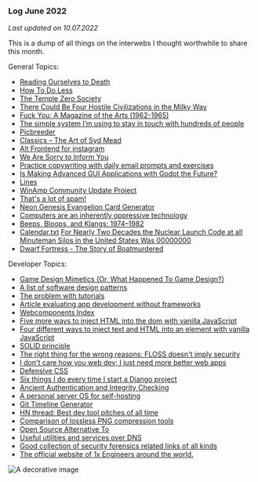 ### Log June 2022

_Last updated on 10.07.2022_

This is a dump of all things on the interwebs I thought worthwhile to share this month.

General Topics:

- [Reading Ourselves to Death](https://www.thenewatlantis.com/publications/reading-ourselves-to-death)
- [How To Do Less](https://alexturek.com/2022-03-07-How-to-do-less/)
- [The Temple Zero Society](http://www.monkeytruth.net/main/aboutus.shtml)
- [There Could Be Four Hostile Civilizations in the Milky Way](https://www.universetoday.com/156281/there-could-be-four-hostile-civilizations-in-the-milky-way/)
- [Fuck You: A Magazine of the Arts (1962-1965)](https://www.ubu.com/vp/FuckYou.html)
- [The simple system I’m using to stay in touch with hundreds of people](https://jakobgreenfeld.com/stay-in-touch)
- [Picbreeder](https://nbenko1.github.io/#/evolve)
- [Classics – The Art of Syd Mead](https://www.iamag.co/the-art-of-syd-mead/)
- [Alt Frontend for instagram](https://imginn.com/)
- [We Are Sorry to Inform You](http://www.fang.ece.ufl.edu/reject.html)
- [Practice copywriting with daily email prompts and exercises](https://www.copywritingprompts.com/)
- [Is Making Advanced GUI Applications with Godot the Future?](https://medium.com/swlh/what-makes-godot-engine-great-for-advance-gui-applications-b1cfb941df3b)
- [Lines](https://llllllll.co/)
- [WinAmp Community Update Project](https://getwacup.com/)
- [That's a lot of spam!](https://people.eecs.berkeley.edu/~ddgarcia/spam.html)
- [Neon Genesis Evangelion Card Generator](https://eva-card.egoist.sh/)
- [Computers are an inherently oppressive technology](https://www.devever.net/~hl/ruthlessness)
- [Beeps, Bloops, and Klangs: 1974–1982](https://www.charlespetzold.com/etc/AdventuresInElectronicMusic/)
- [Calendar.txt](https://terokarvinen.com/2021/calendar-txt/)
  [For Nearly Two Decades the Nuclear Launch Code at all Minuteman Silos in the United States Was 00000000](http://www.todayifoundout.com/index.php/2013/11/nearly-two-decades-nuclear-launch-code-minuteman-silos-united-states-00000000/)
- [Dwarf Fortress - The Story of Boatmurdered](https://lparchive.org/Dwarf-Fortress-Boatmurdered/)

Developer Topics:

- [Game Design Mimetics (Or, What Happened To Game Design?)](https://blog.kylekukshtel.com/game-design-mimetics)
- [A list of software design patterns](https://en.m.wikipedia.org/wiki/Software_design_pattern)
- [The problem with tutorials](https://code.visualstudio.com/blogs/2022/03/08/the-tutorial-problem)
- [Article evaluating app development without frameworks](https://javarome.medium.com/design-noframework-bbc00a02d9b3)
- [Webcomponents Index](https://www.webcomponents.org/elements)
- [Five more ways to inject HTML into the dom with vanilla JavaScript](https://gomakethings.com/five-more-ways-to-inject-html-into-the-dom-with-vanilla-javascript/)
- [Four different ways to inject text and HTML into an element with vanilla JavaScript](https://gomakethings.com/four-different-ways-to-inject-text-and-html-into-an-element-with-vanilla-javascript/)
- [SOLID principle](https://en.m.wikipedia.org/wiki/SOLID)
- [The right thing for the wrong reasons: FLOSS doesn't imply security](https://seirdy.one/posts/2022/02/02/floss-security/)
- [I don't care how you web dev; I just need more better web apps](https://www.baldurbjarnason.com/2022/more-better-web-apps/)
- [Defensive CSS](https://defensivecss.dev/)
- [Six things I do every time I start a Django project](https://brntn.me/blog/six-things-i-do-every-time-i-start-a-django-project/)
- [Ancient Authentication and Integrity Checking](https://www.lastweekasavciso.com/p/a-history-of-signature-integrity-verification)
- [A personal server OS for self-hosting](https://umbrel.com/)
- [Git Timeline Generator](https://www.preceden.com/git)
- [HN thread: Best dev tool pitches of all time](https://news.ycombinator.com/item?id=31782200)
- [Comparison of lossless PNG compression tools](http://www.olegkikin.com/png_optimizers/)
- [Open Source Alternative To](https://www.opensourcealternative.to/)
- [Useful utilities and services over DNS](https://www.dns.toys/)
- [Good collection of security forensics related links of all kinds](https://start.me/p/q6mw4Q/forensics)
- [The official website of 1x Engineers around the world.](https://1x.engineer/)

<img class="center" src="./img/log-june.png" alt="A decorative image" />
